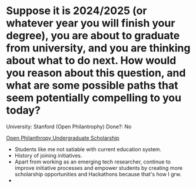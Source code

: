 # Suppose it is 2024/2025 (or whatever year you will finish your degree), you are about to graduate from university, and you are thinking about what to do next. How would you reason about this question, and what are some possible paths that seem potentially compelling to you today?

University: Stanford (Open Philantrophy)
Done?: No

[Open Philanthropy Undergraduate Scholarship](https://op-undergraduate-scholarship.paperform.co/)

- Students like me not satiable with current education system.
- History of joining initiatives.
- Apart from working as an emerging tech researcher, continue to improve initiative processes and empower students by creating more scholarship opportunities and Hackathons because that's how I grw.
-